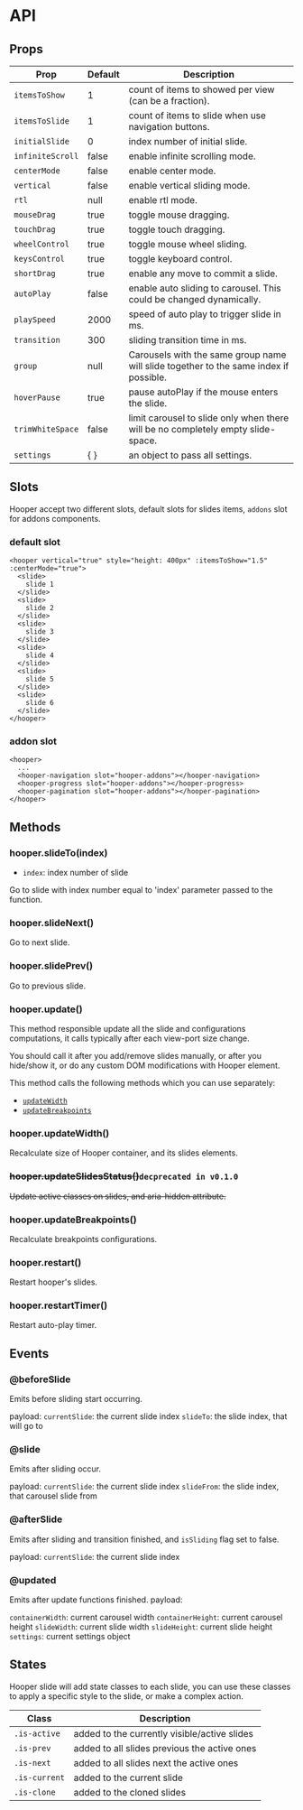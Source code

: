 # API

## Props

|Prop             |Default |Description|
|-----------------|-----|-----------|
|`itemsToShow`    |1    |count of items to showed per view  (can be a fraction).|
|`itemsToSlide`   |1    |count of items to slide when use navigation buttons.|
|`initialSlide`   |0    |index number of initial slide.|
|`infiniteScroll` |false|enable infinite scrolling mode.|
|`centerMode`     |false|enable center mode.|
|`vertical`       |false|enable vertical sliding mode.|
|`rtl`            |null |enable rtl mode.|
|`mouseDrag`      |true |toggle mouse dragging.|
|`touchDrag`      |true |toggle touch dragging.|
|`wheelControl`   |true |toggle mouse wheel sliding.|
|`keysControl`    |true |toggle keyboard control.|
|`shortDrag`      |true |enable any move to commit a slide.|
|`autoPlay`       |false|enable auto sliding to carousel. This could be changed dynamically.|
|`playSpeed`      |2000 |speed of auto play to trigger slide in ms.|
|`transition`     |300  |sliding transition time in ms.|
|`group`          |null   | Carousels with the same group name will slide together to the same index if possible.|
|`hoverPause`     |true |pause autoPlay if the mouse enters the slide.|
|`trimWhiteSpace` |false|limit carousel to slide only when there will be no completely empty slide-space.|
|`settings`       |{ }  |an object to pass all settings.|

## Slots

Hooper accept two different slots, default slots for slides items, `addons` slot for addons components.

### default slot

```vue
<hooper vertical="true" style="height: 400px" :itemsToShow="1.5" :centerMode="true">
  <slide>
    slide 1
  </slide>
  <slide>
    slide 2
  </slide>
  <slide>
    slide 3
  </slide>
  <slide>
    slide 4
  </slide>
  <slide>
    slide 5
  </slide>
  <slide>
    slide 6
  </slide>
</hooper>
```

### addon slot

```vue
<hooper>
  ...
  <hooper-navigation slot="hooper-addons"></hooper-navigation>
  <hooper-progress slot="hooper-addons"></hooper-progress>
  <hooper-pagination slot="hooper-addons"></hooper-pagination>
</hooper>
```

## Methods

### hooper.slideTo(index)

* `index`: index number of slide

Go to slide with index number equal to 'index' parameter passed to the function.

### hooper.slideNext()

Go to next slide.

### hooper.slidePrev()

Go to previous slide.

### hooper.update()

This method responsible update all the slide and configurations computations, it calls typically after each view-port size change.

You should call it after you add/remove slides manually, or after you hide/show it, or do any custom DOM modifications with Hooper element.

This method calls the following methods which you can use separately:

* [`updateWidth`](#hooper-updatewidth)
* [`updateBreakpoints`](#hooper-updatebreakpoints)

### hooper.updateWidth()

Recalculate size of Hooper container, and its slides elements.

### ~~hooper.updateSlidesStatus()~~`decprecated in v0.1.0`

~~Update active classes on slides, and aria-hidden attribute.~~

### hooper.updateBreakpoints()

Recalculate breakpoints configurations.

### hooper.restart()

Restart hooper's slides.

### hooper.restartTimer()

Restart auto-play timer.

## Events

### @beforeSlide

Emits before sliding start occurring.

payload:
`currentSlide`: the current slide index
`slideTo`: the slide index, that will go to

### @slide

Emits after sliding occur.

payload:
`currentSlide`: the current slide index
`slideFrom`: the slide index, that carousel slide from


### @afterSlide

Emits after sliding and transition finished, and `isSliding` flag set to false.

payload:
`currentSlide`: the current slide index


### @updated

Emits after update functions finished.
payload:

`containerWidth`: current carousel width
`containerHeight`: current carousel height
`slideWidth`: current slide width
`slideHeight`: current slide height
`settings`: current settings object

## States

Hooper slide will add state classes to each slide, you can use these classes to apply a specific style to the slide, or make a complex action.

|Class         |Description|
|--------------|-----------|
|`.is-active`  |added to the currently visible/active slides|
|`.is-prev`    |added to all slides previous the active ones|
|`.is-next`    |added to all slides next the active ones|
|`.is-current` |added to the current slide|
|`.is-clone`   |added to the cloned slides|
